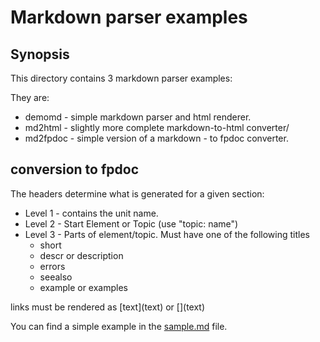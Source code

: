 # Markdown parser examples

## Synopsis
This directory contains 3 markdown parser examples:

They are:

* demomd - simple markdown parser and html renderer.
* md2html - slightly more complete markdown-to-html converter/
* md2fpdoc - simple version of a markdown - to fpdoc converter.

## conversion to fpdoc 

The headers determine what is generated for a given section:

* Level 1 - contains the unit name.
* Level 2 - Start Element or Topic (use "topic: name")
* Level 3 - Parts of element/topic. Must have one of the following titles
  * short
  * descr or description
  * errors
  * seealso
  * example or examples

links must be rendered as \[text\]\(text\) or \[\]\(text\)

You can find a simple example in the [sample.md](sample.md) file.

